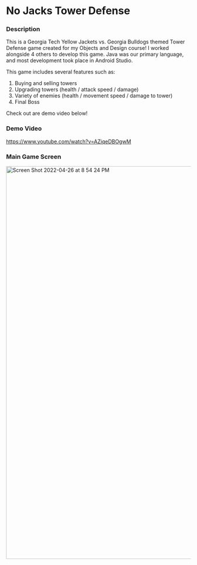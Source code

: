 # No Jacks Tower Defense

### Description
This is a Georgia Tech Yellow Jackets vs. Georgia Bulldogs themed Tower Defense game created for my Objects and Design course!
I worked alongside 4 others to develop this game. Java was our primary language, and most development took place in Android Studio.

This game includes several features such as:
  1. Buying and selling towers
  2. Upgrading towers (health / attack speed / damage)
  3. Variety of enemies (health / movement speed / damage to tower)
  4. Final Boss
  
Check out are demo video below!

### Demo Video
https://www.youtube.com/watch?v=AZiqeDBOgwM

### Main Game Screen
<img width="1071" alt="Screen Shot 2022-04-26 at 8 54 24 PM" src="https://github.gatech.edu/storage/user/55340/files/78437767-9741-47bb-b676-8b9cb1b0e4c6">
